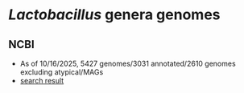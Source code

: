# _Lactobacillus_ genera genomes
## NCBI
* As of 10/16/2025, 5427 genomes/3031 annotated/2610 genomes excluding atypical/MAGs
* [search result](https://www.ncbi.nlm.nih.gov/datasets/genome/?taxon=1578)
